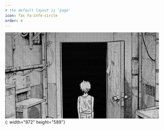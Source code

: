 ```yaml
---
# the default layout is 'page'
icon: fas fa-info-circle
order: 4
---
```

![Desktop View](/assets/img/sample/bg.jpg){: width="972" height="589"}
